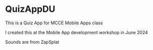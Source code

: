 # QuizAppDU
This is a Quiz App for MCCE Mobile Apps class

I created this at the Mobile App development workshop in June 2024

Sounds are from ZapSplat

